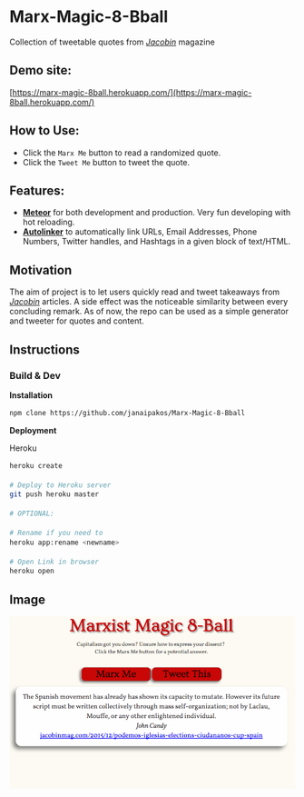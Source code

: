 # Marx-Magic-8-Bball
Collection of tweetable quotes from [*Jacobin*](https://www.jacobinmag.com/) magazine

## Demo site:

[https://marx-magic-8ball.herokuapp.com/](https://marx-magic-8ball.herokuapp.com/)

## How to Use:
- Click the `Marx Me` button to read a randomized quote.
- Click the `Tweet Me` button to tweet the quote.

## Features:

- [**Meteor**](https://github.com/meteor/meteor) for both development and production. Very fun developing with hot reloading.
- [**Autolinker**](https://github.com/gregjacobs/Autolinker.js) to automatically link URLs, Email Addresses, Phone Numbers, Twitter handles, and Hashtags in a given block of text/HTML.

## Motivation

The aim of project is to let users quickly read and tweet takeaways from [*Jacobin*](https://www.jacobinmag.com/) articles. A side effect was the noticeable similarity between every concluding remark. As of now, the repo can be used as a simple generator and tweeter for quotes and content.

## Instructions
### Build & Dev

**Installation**
```bash
npm clone https://github.com/janaipakos/Marx-Magic-8-Bball
```

**Deployment**

Heroku
```bash
heroku create

# Deploy to Heroku server
git push heroku master

# OPTIONAL:

# Rename if you need to
heroku app:rename <newname>

# Open Link in browser
heroku open

```

## Image
![Marx8ball.png][1]

[1]: https://github.com/janaipakos/Marx-Magic-8-Bball/blob/master/Marx8Ball.png

